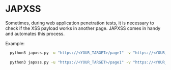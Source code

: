 # JAPXSS
Sometimes, during web application penetration tests, it is necessary to check if the XSS payload works in another page. JAPXSS comes in handy and automates this process.

Example:
```bash
  python3 japxss.py -u "https://<YOUR_TARGET>/page1" -v "https://<YOUR_TARGET>/page2" -d "name=kevin&surname=lin&sesskey=U8AbkMluUu" -j name -w wordlist.txt --cookie "sessiontoken=75e6d7f6boa5838aee254d2b69369999"
  
  python3 japxss.py -u "https://<YOUR_TARGET>/page1" -v "https://<YOUR_TARGET>/page2" -d "name=kevin&surname=lin&sesskey=U8AbkMluUu" -j name -w wordlist.txt --output saveFindings.txt
```
